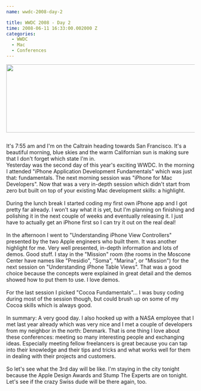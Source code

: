 ```yaml
---
name: wwdc-2008-day-2

title: WWDC 2008 - Day 2
time: 2008-06-11 16:33:00.002000 Z
categories:
  - WWDC
  - Mac
  - Conferences
---
```


<img style="margin: 0px auto 10px; display: block; text-align: center; cursor: pointer; width: 580px; height: 182px;" src="/assets/archived_posts/hero_sessions_5e477b39.png" alt="" /><br />It's 7:55 am and I'm on the Caltrain heading towards San Francisco. It's a beautiful morning, blue skies and the warm Californian sun is making sure that I don't forget which state I'm in.<br />Yesterday was the second day of this year's exciting WWDC. In the morning I attended "iPhone Application Development Fundamentals" which was just that: fundamentals. The next morning session was "iPhone for Mac Developers". Now that was a very in-depth session which didn't start from zero but built on top of your existing Mac development skills: a highlight.<br /><br />During the lunch break I started coding my first own iPhone app and I got pretty far already. I won't say what it is yet, but I'm planning on finishing and polishing it in the next couple of weeks and eventually releasing it. I just have to actually get an iPhone first so I can try it out on the real deal!<br /><br />In the afternoon I went to "Understanding iPhone View Controllers" presented by the two Apple engineers who built them. It was another highlight for me. Very well presented, in-depth information and lots of demos. Good stuff. I stay in the "Mission" room (the rooms in the Moscone Center have names like "Presidio", "Soma", "Marina", or "Mission") for the next session on "Understanding iPhone Table Views". That was a good choice because the concepts were explained in great detail and the demos showed how to put them to use. I love demos.<br /><br />For the last session I picked "Cocoa Fundamentals"... I was busy coding during most of the session though, but could brush up on some of my Cocoa skills which is always good.<br /><br />In summary: A very good day. I also hooked up with a NASA employee that I met last year already which was very nice and I met a couple of developers from my neighbor in the north: Denmark. That is one thing I love about these conferences: meeting so many interesting people and exchanging ideas. Especially meeting fellow freelancers is great because you can tap into their knowledge and their tips and tricks and what works well for them in dealing with their projects and customers.<br /><br />So let's see what the 3rd day will be like. I'm staying in the city tonight because the Apple Design Awards and Stump The Experts are on tonight. Let's see if the crazy Swiss dude will be there again, too.
